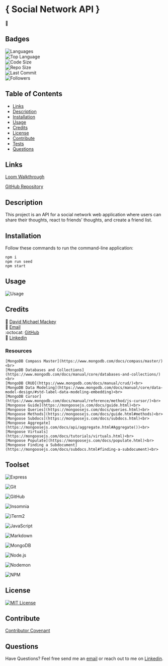
# { Social Network API }
🤳
## Badges

<img src="https://img.shields.io/github/languages/count/davidmichaelmackey/social-network-api?color=FF9AA2&style=for-the-badge" alt="Languages" /><br>
<img src="https://img.shields.io/github/languages/top/davidmichaelmackey/social-network-api?color=FFB7B2&style=for-the-badge" alt="Top Language" /><br>
<img src="https://img.shields.io/github/languages/code-size/davidmichaelmackey/social-network-api?color=FFDAC1&style=for-the-badge" alt="Code Size" /><br>
<img src="https://img.shields.io/github/repo-size/davidmichaelmackey/social-network-api?color=E2F0CB&style=for-the-badge" alt="Repo Size" /><br>
<img src="https://img.shields.io/github/last-commit/davidmichaelmackey/social-network-api?color=B5EAD7&style=for-the-badge" alt="Last Commit" /><br>
<img src="https://img.shields.io/github/followers/davidmichaelmackey?style=for-the-badge" alt="Followers" />

## Table of Contents

- [Links](#links)
- [Description](#description)
- [Installation](#installation)
- [Usage](#usage)
- [Credits](#credits)
- [License](#license)
- [Contribute](#contribute)
- [Tests](#tests)
- [Questions](#questions)

## Links

[Loom Walkthrough](https://www.loom.com/share/959e78e18ab242c9bfe84c9f5f2ffe23)

[GitHub Repository](https://github.com/davidmichaelmackey/social-network-api)

## Description
This project is an API for a social network web application where users can share their thoughts, react to friends’ thoughts, and create a friend list.

## Installation
Follow these commands to run the command-line application:  

    npm i
    npm run seed
    npm start

## Usage

  ![Usage](assets/images/screenshot.png)

## Credits

:bust_in_silhouette: [David Michael Mackey](https://www.notion.so/davidmichaelmackey/David-Mackey-a59ce61a996840d6a933e3b135673467?pvs=4)<br>
:email: [Email](mailto:davidmackey@hey.com)<br>
:octocat: [GitHub](https://github.com/davidmichaelmackey/)<br>
:briefcase: [Linkedin](https://linkedin.com/in/davidmichaelmackey/)<br>



### Resources

    [MongoDB Compass Master](https://www.mongodb.com/docs/compass/master/)<br>
    [MongoDB Databases and Collections](https://www.mongodb.com/docs/manual/core/databases-and-collections/)<br>
    [MongoDB CRUD](https://www.mongodb.com/docs/manual/crud/)<br>
    [MongoDB Data Modeling](https://www.mongodb.com/docs/manual/core/data-model-design/#std-label-data-modeling-embedding)<br>
    [MongoDB Cursor](https://www.mongodb.com/docs/manual/reference/method/js-cursor/)<br>
    [Mongoose Guide](https://mongoosejs.com/docs/guide.html)<br>
    [Mongoose Queries](https://mongoosejs.com/docs/queries.html)<br>
    [Mongoose Methods](https://mongoosejs.com/docs/guide.html#methods)<br>
    [Mongoose Subdocs](https://mongoosejs.com/docs/subdocs.html)<br>
    [Mongoose Aggregate](https://mongoosejs.com/docs/api/aggregate.html#Aggregate())<br>
    [Mongoose Virtuals](https://mongoosejs.com/docs/tutorials/virtuals.html)<br>
    [Mongoose Populate](https://mongoosejs.com/docs/populate.html)<br>
    [Mongoose Finding a Subdocument](https://mongoosejs.com/docs/subdocs.html#finding-a-subdocument)<br>

## Toolset

![Express](https://img.shields.io/badge/Express-000000?style=for-the-badge&logo=Express&logoColor=000000&labelColor=gray)

![Git](https://img.shields.io/badge/Git-F05032?style=for-the-badge&logo=Git&logoColor=F05032&labelColor=gray)

![GitHub](https://img.shields.io/badge/GitHub-181717?style=for-the-badge&logo=GitHub&logoColor=181717&labelColor=gray)

![Insomnia](https://img.shields.io/badge/Insomnia-4000BF?style=for-the-badge&logo=Insomnia&logoColor=4000BF&labelColor=gray)

![iTerm2](https://img.shields.io/badge/iTerm2-000000?style=for-the-badge&logo=iTerm2&logoColor=000000&labelColor=gray)

![JavaScript](https://img.shields.io/badge/JavaScript-F7DF1E?style=for-the-badge&logo=JavaScript&logoColor=F7DF1E&labelColor=gray)

![Markdown](https://img.shields.io/badge/Markdown-000000?style=for-the-badge&logo=Markdown&logoColor=000000&labelColor=gray)

![MongoDB](https://img.shields.io/badge/MongoDB-47A248?style=for-the-badge&logo=MongoDB&logoColor=47A248&labelColor=gray)

![Node.js](https://img.shields.io/badge/Node.js-339933?style=for-the-badge&logo=Node.js&logoColor=339933&labelColor=gray)

![Nodemon](https://img.shields.io/badge/Nodemon-76D04B?style=for-the-badge&logo=Nodemon&logoColor=76D04B&labelColor=gray)

![NPM](https://img.shields.io/badge/NPM-CB3837?style=for-the-badge&logo=NPM&logoColor=CB3837&labelColor=gray)

## License

<a href="https://opensource.org/licenses/MIT"><img src="https://img.shields.io/badge/License-MIT-A31F34?style=for-the-badge" alt="MIT License"/></a>

## Contribute

[Contributor Covenant](https://www.contributor-covenant.org/)

## Questions

Have Questions? Feel free send me an [email](mailto:davidmackey@hey.com) or reach out to me on [Linkedin](https://linkedin.com/in/davidmichaelmackey/).

